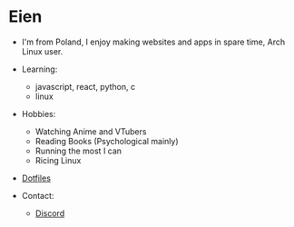 # Eien 
- I'm from Poland, I enjoy making websites and apps in spare time, Arch Linux user.

- Learning:
    * javascript, react, python, c
    * linux

- Hobbies:
    * Watching Anime and VTubers
    * Reading Books (Psychological mainly)
    * Running the most I can
    * Ricing Linux

- [Dotfiles](https://github.com/Eien2/dotfiles) 

- Contact:
    * [Discord](https://discord.com/users/776476699780448327) 

